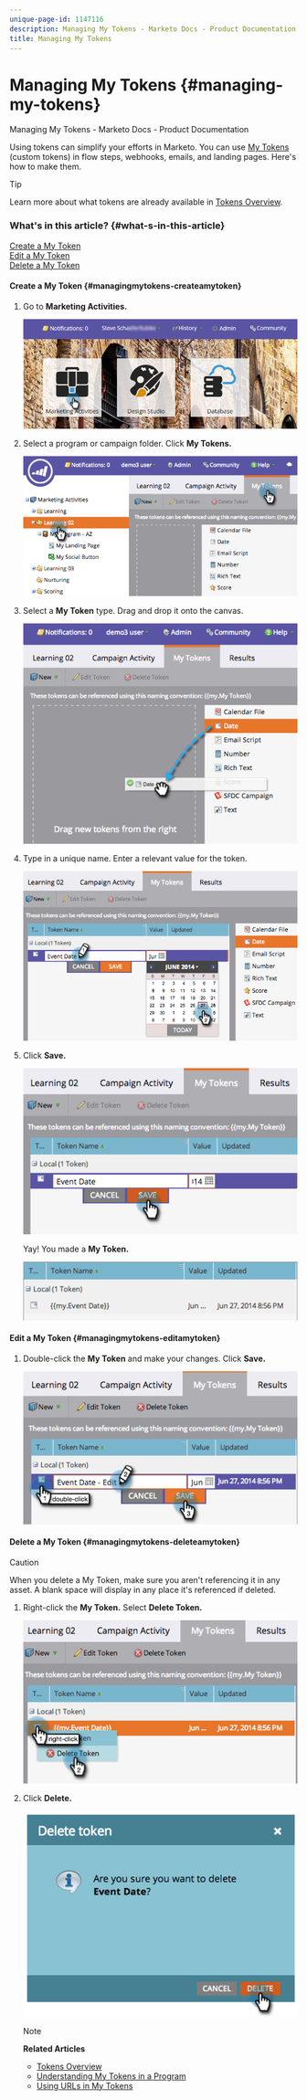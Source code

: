 ```yaml
---
unique-page-id: 1147116
description: Managing My Tokens - Marketo Docs - Product Documentation
title: Managing My Tokens
---
```


# Managing My Tokens {#managing-my-tokens}

Managing My Tokens - Marketo Docs - Product Documentation

Using tokens can simplify your efforts in Marketo. You can use [My Tokens](understanding-my-tokens-in-a-program.md) (custom tokens) in flow steps, webhooks, emails, and landing pages. Here's how to make them.

>[!TIP]
>
>Learn more about what tokens are already available in [Tokens Overview](../../../../../welcome-to-marketo-docs/product-docs/demand-generation/landing-pages/personalizing-landing-pages/tokens-overview.md).

### What's in this article? {#what-s-in-this-article}

[Create a My Token](#managingmytokens-createamytoken)  
[Edit a My Token](#managingmytokens-editamytoken)  
[Delete a My Token](#managingmytokens-deleteamytoken)

#### Create a My Token {#managingmytokens-createamytoken}

1. Go to **Marketing Activities.** 

   ![](assets/login-marketing-activities.png)

1. Select a program or campaign folder. Click **My Tokens.** 

   ![](assets/image2014-9-18-12-3a4-3a27.png)

1. Select a **My Token** type. Drag and drop it onto the canvas. 

   ![](assets/image2014-9-18-12-3a4-3a39.png)

1. Type in a unique name. Enter a relevant value for the token. 

   ![](assets/image2014-9-18-12-3a4-3a53.png)

1. Click **Save.** 

   ![](assets/image2014-9-18-12-3a5-3a5.png)

   Yay! You made a **My Token.** 

   ![](assets/image2014-9-18-12-3a5-3a15.png)

#### Edit a My Token {#managingmytokens-editamytoken}

1. Double-click the **My Token** and make your changes. Click **Save.** 

   ![](assets/image2014-9-18-12-3a5-3a45.png)

#### Delete a My Token {#managingmytokens-deleteamytoken}

>[!CAUTION]
>
>When you delete a My Token, make sure you aren't referencing it in any asset. A blank space will display in any place it's referenced if deleted.

1. Right-click the **My Token.** Select **Delete Token.** 

   ![](assets/image2014-9-18-12-3a7-3a24.png)

1. Click **Delete.** 

   ![](assets/image2014-9-18-12-3a7-3a31.png)

   >[!NOTE]
   >
   >**Related Articles**
   >
   >    
   >    
   >    * [Tokens Overview](../../../../../welcome-to-marketo-docs/product-docs/demand-generation/landing-pages/personalizing-landing-pages/tokens-overview.md)
   >    * [Understanding My Tokens in a Program](understanding-my-tokens-in-a-program.md)
   >    * [Using URLs in My Tokens](../../../../../welcome-to-marketo-docs/product-docs/email-marketing/general/using-tokens/using-urls-in-my-tokens.md)
   >    
   >


